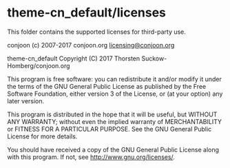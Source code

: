 # theme-cn_default/licenses

This folder contains the supported licenses for third-party use.

conjoon
(c) 2007-2017 conjoon.org
licensing@conjoon.org

theme-cn_default
Copyright (C) 2017 Thorsten Suckow-Homberg/conjoon.org

This program is free software: you can redistribute it and/or modify
it under the terms of the GNU General Public License as published by
the Free Software Foundation, either version 3 of the License, or
(at your option) any later version.

This program is distributed in the hope that it will be useful,
but WITHOUT ANY WARRANTY; without even the implied warranty of
MERCHANTABILITY or FITNESS FOR A PARTICULAR PURPOSE.  See the
GNU General Public License for more details.

You should have received a copy of the GNU General Public License
along with this program.  If not, see <http://www.gnu.org/licenses/>.